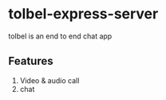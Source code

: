# tolbel-express-server

tolbel is an end to end chat app 


## Features 

1. Video & audio call
2. chat


